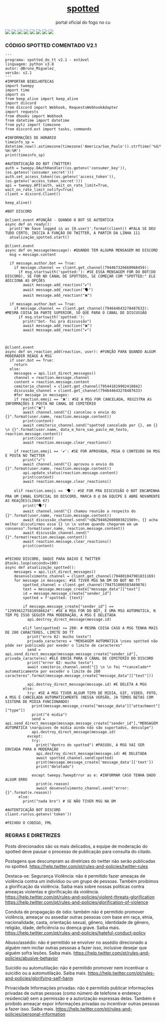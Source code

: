 <h1 align="center">
    <a href="https://twitter.com/Spotted_do_tt">spotted</a>
</h1>
<p align="center">portal oficial do fogo no cu</p>

[![](https://img.shields.io/discord/794297088246153246?color=7289da&label=Discord&logo=Discord&style=for-the-badge)](https://discord.gg/fHaMSAKsg7)
[![](https://img.shields.io/static/v1?label=project%20version&message=v5.9&color=sucess&style=for-the-badge)](https://github.com/apatacadof/spotted/blob/main/spotted_v2.py)
[![](https://img.shields.io/github/license/apatacadof/spotted?logo=&style=for-the-badge)](https://raw.githubusercontent.com/apatacadof/spotted/7a1142bd2d2aef7e32b69a8038080377b415d953/LICENSE)
[![](https://img.shields.io/static/v1?label=pyhon&message=3.9&logo=python&color=informational&style=for-the-badge)](https://www.python.org/)
[![](https://img.shields.io/static/v1?label=project&message=stable&color=green&style=for-the-badge)](https://github.com/apatacadof/spotted/blob/main/spotted.py)
[![](https://img.shields.io/uptimerobot/status/m786806468-a734c9b76f9e14caac6270ec?style=for-the-badge)]()
[![](https://img.shields.io/uptimerobot/ratio/7/m786806468-a734c9b76f9e14caac6270ec?style=for-the-badge)]()
[![](https://img.shields.io/uptimerobot/ratio/m786806468-a734c9b76f9e14caac6270ec?label=uptime%20last%2030%20days&style=for-the-badge)]()


### CÓDIGO SPOTTED COMENTADO V2.1
```
'''
programa: spotted_do_tt v2.1 - estável
linguagem: python v3.8
autor: @Bruno_Miguelez_
versão: v2.1
'''
#IMPORTAR BIBILHOTECAS
import tweepy
import time
import os
from keep_alive import keep_alive
import discord
from discord import Webhook, RequestsWebhookAdapter
import requests
from dhooks import Webhook
from datetime import datetime
from pytz import timezone
from discord.ext import tasks, commands

#INFORMAÇÕES DE HORARIO
timeinfo_sp = datetime.now().astimezone(timezone('America/Sao_Paulo')).strftime('%d/%m/%Y %H:%M')
print(timeinfo_sp)

#AUTENTICAÇÃO DO BOT (TWITTER)
auth = tweepy.OAuthHandler((os.getenv('consumer_key')),(os.getenv('consumer_secret')))
auth.set_access_token((os.getenv('access_token')),(os.getenv('access_token_secret')))
api = tweepy.API(auth, wait_on_rate_limit=True, wait_on_rate_limit_notify=True)
client = discord.Client()

keep_alive()

#BOT DISCORD

@client.event #FUNÇÃO - QUANDO O BOT SE AUTENTICA
async def on_ready():
  print('We have logged in as {0.user}'.format(client)) #FALA SE DEU TUDO CERTO, INICIA A FUNÇÃO DO TWITTER, A PARTIR DA LINHA 111
  atualização_spotted.start()

@client.event
async def on_message(message): #QUANDO TEM ALGUMA MENSAGEM NO DISCORD
  msg = message.content

  if message.author.bot == True:
    if message.channel == client.get_channel(794467326660968459):
      if msg.startswith('spotted:'): #SE ESSA MENSAGEM FOR DO BOT(DO DISCORD), SE FOR NO CANAL DE SPOTTEDS, SE COMEÇAR COM "SPOTTED:" ELE ADICIONA AS OPÇÕES 
        await message.add_reaction("✔️")
        await message.add_reaction("🗣️")
        await message.add_reaction("❌")

  if message.author.bot == True:
    if message.channel == client.get_channel(794644643278487633): #MESMA COISA DA PARTE SUPERIOR, SÓ QUE PARA O CANAL DE DISCUSSÃO
      if msg.startswith('spotted:'):
        print("bot- foi pra discussão")
        await message.add_reaction("❌")
        await message.add_reaction("✔️")

    

@client.event
async def on_reaction_add(reaction, user): #FUNÇÃO PARA QUANDO ALGUM MODERADIR REAGE A MSG
  if user.bot == True:
    return
  else:
    messages = api.list_direct_messages()
    channel = reaction.message.channel
    content = reaction.message.content
    cemiterio_channel = client.get_channel(795441819902410842)
    discussão_channel = client.get_channel(794644643278487633)
    #for message in messages:
    if reaction.emoji == '❌': #SE A MSG FOR CANCELADA, REGISTRA AS INFORMAÇÕES E POSTA NO CANAL DE CEMITÉRIO
        print("❌")
        await channel.send("{} cancelou o envio do {}".format(user.name, reaction.message.content))
        print(content)
        await cemiterio_channel.send("spotted cancelado por {}, em {} \n {}".format(user.name, data_e_hora_sao_paulo_em_texto, reaction.message.content))
        print(content)
        await reaction.message.clear_reactions()
      
    if reaction.emoji == '✔️': #SE FOR APROVADA, PEGA O CONTEUDO DA MSG E POSTA NO TWITTER
        print("✔️")     
        await channel.send("{} aprovou o envio do {}".format(user.name, reaction.message.content))
        api.update_status(reaction.message.content)
        print(content)
        await reaction.message.clear_reactions()

    elif reaction.emoji == '🗣️': #SE FOR PRA DISCUSSÃO O BOT ENCAMINHA PRA UM CANAL ESPECIAL DO DISCORD, MARCA O @ DA EQUIPE E ABRE NOVAMENTE AS REAÇÕES(LINHA 67)
        print("🗣️")
        await channel.send("{} chamou reunião a respeito do {}".format(user.name, reaction.message.content))
        await discussão_channel.send("<@&794462660803821569>, {} acha melhor discutirmos esse {} \n \n votem quando chegarem em um consenso".format(user.name, reaction.message.content))
        await discussão_channel.send("{}".format(reaction.message.content))
        await reaction.message.clear_reactions()
        print(content)
    
    
#FECHOU DISCORD, DAQUI PARA BAIXO É TWITTER
@tasks.loop(seconds=100)
async def atualização_spotted():
    messages = api.list_direct_messages()
    desenvolvimento_channel = client.get_channel(794801047901831169)
    for message in messages: #SE TIVER MSG NA DM DO BOT NO TT
        spotted_channel = client.get_channel(794751006503469076)
        text = message.message_create["message_data"]["text"]
        id = message.message_create["sender_id"]
        spotted = f'spotted: {text}'

        if message.message_create["sender_id"] == "1299361275810586624": #SE A MSG FOR DO BOT, É UMA MSG AUTOMATICA, N TEM PQ ISSO SEGUIR PRA MODERAÇÃO, A MSG É DELETADA
          api.destroy_direct_message(message.id)

        elif len(spotted) >= 280: # MESMA COISA CASO A MSG TENHA MAIS DE 280 CARACTERES, LIMITE DO TT
          print("erro 02: mucho texto")
          privada_caracteres = "MENSAGEM AUTOMÁTICA \nseu spotted não pôde ser publicado por exeder o limite de caracteres"
          send = api.send_direct_message(message.message_create["sender_id"], privada_caracteres) #ELE ENVIA PARA O CANAL DE CEMITERIO DO DISCORD
          print("error 02: mucho texto")
          await cemiterio_channel.send("{} \n \n foi **cancelado** automaticamente por exceder o limite de 280 caracteres".format(message.message_create["message_data"]["text"]))

          api.destroy_direct_message(message.id) #E DELETA A MSG
        else:
          try: #SE A MSG TIVER ALGUM TIPO DE MIDIA, GIF, VIDEO, FOTO, A MSG É CANCELADA AUTOMATICAMENTE (NESSA VERSÃO, JA TEMOS BETAS COM SISTEMA DE MIDIA FUNCIONANDO)
            print(message.message_create["message_data"]["attachment"]["type"])
            print("é midia")
            send = api.send_direct_message(message.message_create["sender_id"],"MENSAGEM AUTOMÁTICA \narquivos de mídia ainda não são suportados, desculpe")
            api.destroy_direct_message(message.id)
          except:
            try:
              print("dentro do spotted") #PASSOU, A MSG VAI SER ENVIADA PARA A MODERAÇÃO
              api.destroy_direct_message(message.id) #E DELETADA
              await spotted_channel.send(spotted)
              print(message.message_create['message_data']['text'])
              print("deletado")

            except tweepy.TweepError as e: #INFORMAR CASO TENHA DADO ALGUM ERRO
              print(e.reason)
              await desenvolvimento_channel.send("error: {}".format(e.reason))
      else:
        print("nada bro") # SE NÃO TIVER MSG NA DM

#AUTENTICAÇÃO BOT DISCORD
client.run(os.getenv('token'))

#FECHOU O CODIGO, FML
```
### REGRAS E DIRETRIZES
Posts direcionados são os mais delicados, a equipe de moderação do spotted deve pausar o processo de publicação para consulta do citado.

Postagens que descumpram as diretrizes do twitter não serão publicadas no spotted. https://help.twitter.com/pt/rules-and-policies/twitter-rules

Destaca-se:
Segurança
Violência: não é permitido fazer ameaças de violência contra um indivíduo ou um grupo de pessoas. Também proibimos a glorificação da violência. Saiba mais sobre nossas políticas contra ameaças violentas e glorificação da violência. 
https://help.twitter.com/pt/rules-and-policies/violent-threats-glorification
https://help.twitter.com/pt/rules-and-policies/glorification-of-violence

Conduta de propagação de ódio: também não é permitido promover violência, ameaçar ou assediar outras pessoas com base em raça, etnia, nacionalidade, casta, orientação sexual, gênero, identidade de gênero, religião, idade, deficiência ou doença grave. Saiba mais. 
https://help.twitter.com/pt/rules-and-policies/hateful-conduct-policy

Abuso/assédio: não é permitido se envolver no assédio direcionado a alguém nem incitar outras pessoas a fazer isso, inclusive desejar que alguém sofra lesões. Saiba mais.
https://help.twitter.com/pt/rules-and-policies/abusive-behavior

Suicídio ou automutilação: não é permitido promover nem incentivar o suicídio ou a automutilação. Saiba mais.
https://help.twitter.com/pt/rules-and-policies/glorifying-self-harm

Privacidade
Informações privadas: não é permitido publicar informações privadas de outras pessoas (como número de telefone e endereço residencial) sem a permissão e a autorização expressas delas. Também é proibido ameaçar expor informações privadas ou incentivar outras pessoas a fazer isso. Saiba mais.
https://help.twitter.com/pt/rules-and-policies/personal-information
